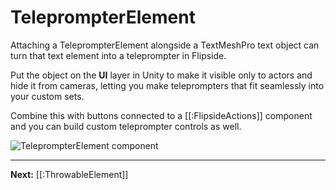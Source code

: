 # TeleprompterElement

Attaching a TeleprompterElement alongside a TextMeshPro text object can turn that text element into a teleprompter in Flipside.

Put the object on the **UI** layer in Unity to make it visible only to actors and hide it from cameras, letting you make teleprompters that fit seamlessly into your custom sets.

Combine this with buttons connected to a [[:FlipsideActions]] component and you can build custom teleprompter controls as well.

![TeleprompterElement component](https://flipside.nyc3.cdn.digitaloceanspaces.com/docs/screenshots/teleprompter-element.png)

---

**Next:** [[:ThrowableElement]]
